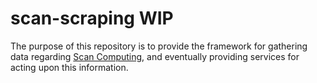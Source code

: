 # scan-scraping WIP
The purpose of this repository is to provide the framework for gathering data
 regarding [Scan Computing](https://scan.co.uk), and eventually providing services
 for acting upon this information.
